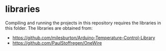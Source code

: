 # libraries

Compiling and running the projects in this repository requires the libraries in this folder. The libraries are obtained from:

- https://github.com/milesburton/Arduino-Temperature-Control-Library
- https://github.com/PaulStoffregen/OneWire

